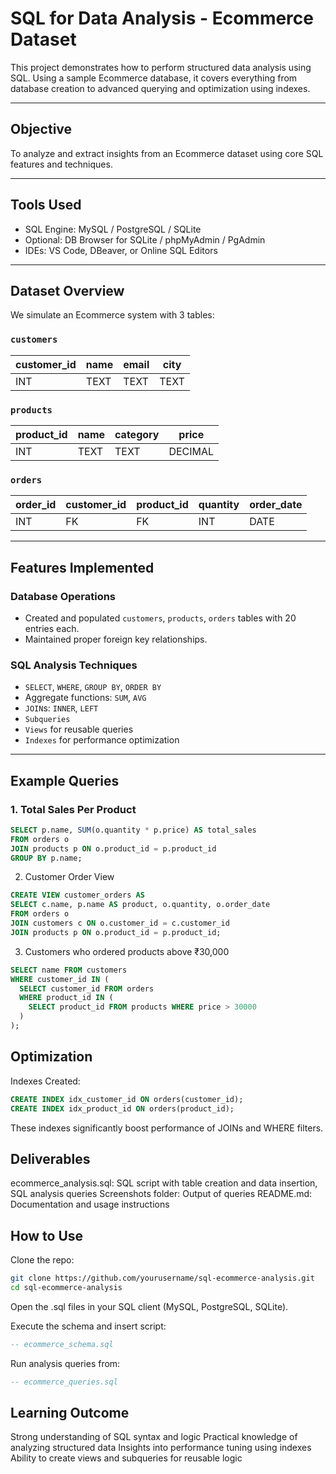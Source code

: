 # SQL for Data Analysis - Ecommerce Dataset

This project demonstrates how to perform structured data analysis using SQL. Using a sample Ecommerce database, it covers everything from database creation to advanced querying and optimization using indexes.

---

## Objective

To analyze and extract insights from an Ecommerce dataset using core SQL features and techniques.

---

## Tools Used

- SQL Engine: MySQL / PostgreSQL / SQLite
- Optional: DB Browser for SQLite / phpMyAdmin / PgAdmin
- IDEs: VS Code, DBeaver, or Online SQL Editors

---

## Dataset Overview

We simulate an Ecommerce system with 3 tables:

### `customers`
| customer_id | name   | email             | city       |
|-------------|--------|-------------------|------------|
| INT         | TEXT   | TEXT              | TEXT       |

### `products`
| product_id | name        | category     | price     |
|------------|-------------|--------------|-----------|
| INT        | TEXT        | TEXT         | DECIMAL   |

### `orders`
| order_id | customer_id | product_id | quantity | order_date |
|----------|-------------|------------|----------|------------|
| INT      | FK          | FK         | INT      | DATE       |

---

## Features Implemented

### Database Operations

- Created and populated `customers`, `products`, `orders` tables with 20 entries each.
- Maintained proper foreign key relationships.

### SQL Analysis Techniques

- `SELECT`, `WHERE`, `GROUP BY`, `ORDER BY`
- Aggregate functions: `SUM`, `AVG`
- `JOIN`s: `INNER`, `LEFT`
- `Subqueries`
- `Views` for reusable queries
- `Indexes` for performance optimization

---

## Example Queries

### 1. Total Sales Per Product
```sql
SELECT p.name, SUM(o.quantity * p.price) AS total_sales
FROM orders o
JOIN products p ON o.product_id = p.product_id
GROUP BY p.name;
```
2. Customer Order View
```sql
CREATE VIEW customer_orders AS
SELECT c.name, p.name AS product, o.quantity, o.order_date
FROM orders o
JOIN customers c ON o.customer_id = c.customer_id
JOIN products p ON o.product_id = p.product_id;
```

3. Customers who ordered products above ₹30,000
```sql
SELECT name FROM customers
WHERE customer_id IN (
  SELECT customer_id FROM orders
  WHERE product_id IN (
    SELECT product_id FROM products WHERE price > 30000
  )
);
```

## Optimization
Indexes Created:
```sql
CREATE INDEX idx_customer_id ON orders(customer_id);
CREATE INDEX idx_product_id ON orders(product_id);
```
These indexes significantly boost performance of JOINs and WHERE filters.

## Deliverables
ecommerce_analysis.sql: SQL script with table creation and data insertion, SQL analysis queries
Screenshots folder: Output of queries
README.md: Documentation and usage instructions

## How to Use
Clone the repo:

```bash
git clone https://github.com/yourusername/sql-ecommerce-analysis.git
cd sql-ecommerce-analysis
```
Open the .sql files in your SQL client (MySQL, PostgreSQL, SQLite).

Execute the schema and insert script:
```sql
-- ecommerce_schema.sql
```

Run analysis queries from:
```sql
-- ecommerce_queries.sql
```

## Learning Outcome
Strong understanding of SQL syntax and logic
Practical knowledge of analyzing structured data
Insights into performance tuning using indexes
Ability to create views and subqueries for reusable logic
